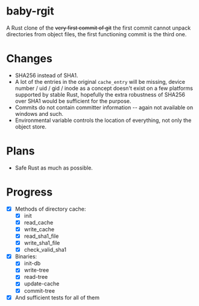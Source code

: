 # baby-rgit

A Rust clone of the ~~very first commit of git~~ the first commit cannot unpack directories from
object files, the first functioning commit is the third one.

# Changes

- SHA256 instead of SHA1.
- A lot of the entries in the original `cache_entry` will be missing, device number / uid / gid /
  inode as a concept doesn't exist on a few platforms supported by stable Rust, hopefully the extra
  robustness of SHA256 over SHA1 would be sufficient for the purpose.
- Commits do not contain committer information -- again not available on windows and such.
- Environmental variable controls the location of everything, not only the object store.

# Plans

- Safe Rust as much as possible.

# Progress

- [x] Methods of directory cache:
  - [x] init
  - [x] read_cache
  - [x] write_cache
  - [x] read_sha1_file
  - [x] write_sha1_file
  - [x] check_valid_sha1
- [x] Binaries:
  - [x] init-db
  - [x] write-tree
  - [x] read-tree
  - [x] update-cache
  - [x] commit-tree
- [x] And sufficient tests for all of them
